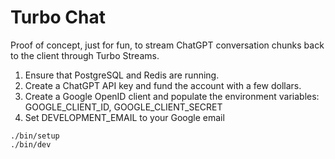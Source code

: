 # Turbo Chat

Proof of concept, just for fun, to stream ChatGPT conversation chunks back to the client through Turbo Streams.

1. Ensure that PostgreSQL and Redis are running.
2. Create a ChatGPT API key and fund the account with a few dollars.
3. Create a Google OpenID client and populate the environment variables: GOOGLE_CLIENT_ID, GOOGLE_CLIENT_SECRET
4. Set DEVELOPMENT_EMAIL to your Google email

```
./bin/setup
./bin/dev
```
